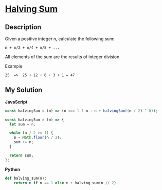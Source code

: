 # [Halving Sum](https://www.codewars.com/kata/5a58d46cfd56cb4e8600009d)

## Description

Given a positive integer n, calculate the following sum:

```
n + n/2 + n/4 + n/8 + ...
```

All elements of the sum are the results of integer division.

Example

```
25  =>  25 + 12 + 6 + 3 + 1 = 47
```

## My Solution

**JavaScript**

```js
const halvingSum = (n) => (n === 1 ? n : n + halvingSum((n / 2) ^ 0));
```

```js
const halvingSum = (n) => {
  let sum = n;

  while (n / 2 >= 1) {
    n = Math.floor(n / 2);
    sum += n;
  }

  return sum;
};
```

**Python**

```py
def halving_sum(n):
    return n if n == 1 else n + halving_sum(n // 2)
```
